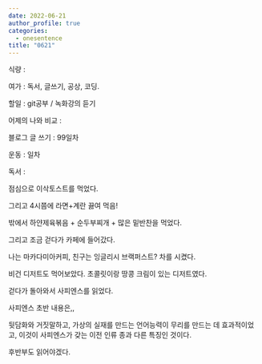 ```yaml
---
date: 2022-06-21
author_profile: true
categories:
  - onesentence
title: "0621"
---
```


식량 : 

여가 : 독서, 글쓰기, 공상, 코딩.

할일 : git공부 / 녹화강의 듣기

어제의 나와 비교 : 


블로그 글 쓰기 : 99일차

운동 : 일차

독서 : 



점심으로 이삭토스트를 먹었다.

그리고 4시쯤에 라면+계란 끓여 먹음!

밖에서 하얀제육볶음 + 순두부찌개 + 많은 밑반찬을 먹었다.

그리고 조금 걷다가 카페에 들어갔다.

나는 마카다미아커피, 친구는 잉글리시 브랙퍼스트? 차를 시켰다.

비건 디저트도 먹어보았다. 초콜릿이랑 땅콩 크림이 있는 디저트였다.

걷다가 돌아와서 사피엔스를 읽었다.

사피엔스 초반 내용은,,

뒷담화와 거짓말하고, 가상의 실재를 만드는 언어능력이 무리를 만드는 데 효과적이었고, 이것이 사피엔스가 갖는 이전 인류 종과 다른 특징인 것이다.

후반부도 읽어야겠다.